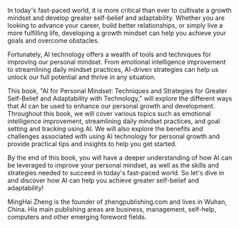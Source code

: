 
In today's fast-paced world, it is more critical than ever to cultivate a growth mindset and develop greater self-belief and adaptability. Whether you are looking to advance your career, build better relationships, or simply live a more fulfilling life, developing a growth mindset can help you achieve your goals and overcome obstacles.

Fortunately, AI technology offers a wealth of tools and techniques for improving our personal mindset. From emotional intelligence improvement to streamlining daily mindset practices, AI-driven strategies can help us unlock our full potential and thrive in any situation.

This book, "AI for Personal Mindset: Techniques and Strategies for Greater Self-Belief and Adaptability with Technology," will explore the different ways that AI can be used to enhance our personal growth and development. Throughout this book, we will cover various topics such as emotional intelligence improvement, streamlining daily mindset practices, and goal setting and tracking using AI. We will also explore the benefits and challenges associated with using AI technology for personal growth and provide practical tips and insights to help you get started.

By the end of this book, you will have a deeper understanding of how AI can be leveraged to improve your personal mindset, as well as the skills and strategies needed to succeed in today's fast-paced world. So let's dive in and discover how AI can help you achieve greater self-belief and adaptability!

MingHai Zheng is the founder of zhengpublishing.com and lives in Wuhan, China. His main publishing areas are business, management, self-help, computers and other emerging foreword fields.
